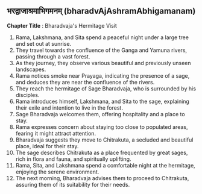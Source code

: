 ## भरद्वाजाश्रमाभिगमनम् (bharadvAjAshramAbhigamanam)

**Chapter Title** : Bharadvaja's Hermitage Visit

1. Rama, Lakshmana, and Sita spend a peaceful night under a large tree and set out at sunrise.
2. They travel towards the confluence of the Ganga and Yamuna rivers, passing through a vast forest.
3. As they journey, they observe various beautiful and previously unseen landscapes.
4. Rama notices smoke near Prayaga, indicating the presence of a sage, and deduces they are near the confluence of the rivers.
5. They reach the hermitage of Sage Bharadvaja, who is surrounded by his disciples.
6. Rama introduces himself, Lakshmana, and Sita to the sage, explaining their exile and intention to live in the forest.
7. Sage Bharadvaja welcomes them, offering hospitality and a place to stay.
8. Rama expresses concern about staying too close to populated areas, fearing it might attract attention.
9. Bharadvaja suggests they move to Chitrakuta, a secluded and beautiful place, ideal for their stay.
10. The sage describes Chitrakuta as a place frequented by great sages, rich in flora and fauna, and spiritually uplifting.
11. Rama, Sita, and Lakshmana spend a comfortable night at the hermitage, enjoying the serene environment.
12. The next morning, Bharadvaja advises them to proceed to Chitrakuta, assuring them of its suitability for their needs.
